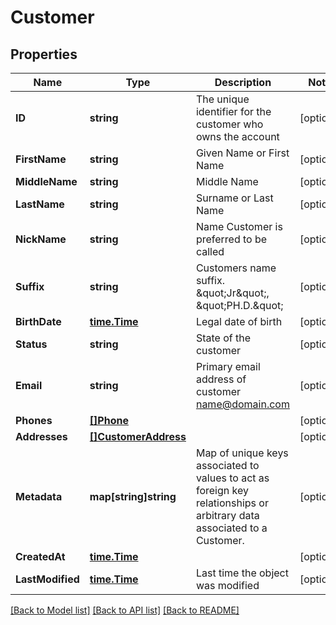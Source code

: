 # Customer

## Properties

Name | Type | Description | Notes
------------ | ------------- | ------------- | -------------
**ID** | **string** | The unique identifier for the customer who owns the account | [optional] 
**FirstName** | **string** | Given Name or First Name | [optional] 
**MiddleName** | **string** | Middle Name | [optional] 
**LastName** | **string** | Surname or Last Name | [optional] 
**NickName** | **string** | Name Customer is preferred to be called | [optional] 
**Suffix** | **string** | Customers name suffix. \&quot;Jr\&quot;, \&quot;PH.D.\&quot; | [optional] 
**BirthDate** | [**time.Time**](time.Time.md) | Legal date of birth | [optional] 
**Status** | **string** | State of the customer | [optional] 
**Email** | **string** | Primary email address of customer name@domain.com | [optional] 
**Phones** | [**[]Phone**](Phone.md) |  | [optional] 
**Addresses** | [**[]CustomerAddress**](CustomerAddress.md) |  | [optional] 
**Metadata** | **map[string]string** | Map of unique keys associated to values to act as foreign key relationships or arbitrary data associated to a Customer. | [optional] 
**CreatedAt** | [**time.Time**](time.Time.md) |  | [optional] 
**LastModified** | [**time.Time**](time.Time.md) | Last time the object was modified | [optional] 

[[Back to Model list]](../README.md#documentation-for-models) [[Back to API list]](../README.md#documentation-for-api-endpoints) [[Back to README]](../README.md)


